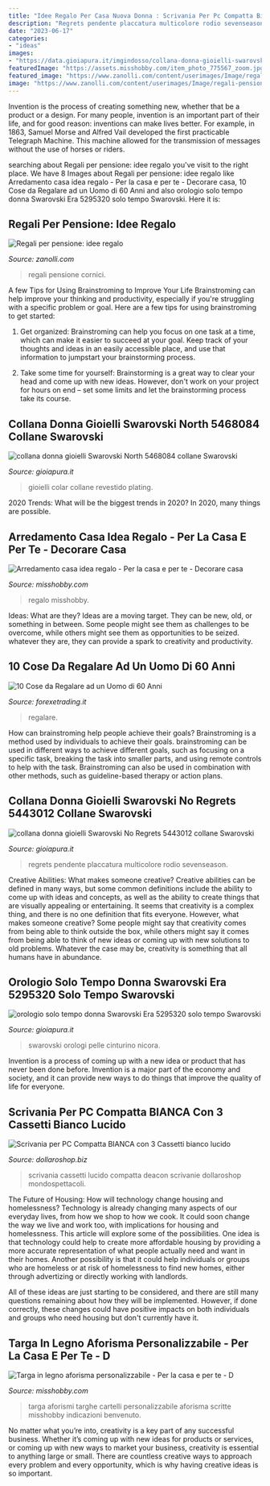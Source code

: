 ```yaml
---
title: "Idee Regalo Per Casa Nuova Donna : Scrivania Per Pc Compatta Bianca Con 3 Cassetti Bianco Lucido"
description: "Regrets pendente placcatura multicolore rodio sevenseason"
date: "2023-06-17"
categories:
- "ideas"
images:
- "https://data.gioiapura.it/imgindosso/collana-donna-gioielli-swarovski-north-5468084_59746.jpg"
featuredImage: "https://assets.misshobby.com/item_photo_775567_zoom.jpg"
featured_image: "https://www.zanolli.com/content/userimages/Image/regali-pensione-cornice-digitale.jpg"
image: "https://www.zanolli.com/content/userimages/Image/regali-pensione-cornice-digitale.jpg"
---
```



Invention is the process of creating something new, whether that be a product or a design. For many people, invention is an important part of their life, and for good reason: inventions can make lives better. For example, in 1863, Samuel Morse and Alfred Vail developed the first practicable Telegraph Machine. This machine allowed for the transmission of messages without the use of horses or riders.

	

		
searching about Regali per pensione: idee regalo you've visit to the right place. We have 8 Images about Regali per pensione: idee regalo like Arredamento casa idea regalo - Per la casa e per te - Decorare casa, 10 Cose da Regalare ad un Uomo di 60 Anni and also orologio solo tempo donna Swarovski Era 5295320 solo tempo Swarovski. Here it is:
		
    
## Regali Per Pensione: Idee Regalo

<img loading=lazy src="https://www.zanolli.com/content/userimages/Image/regali-pensione-cornice-digitale.jpg" onerror="this.onerror=null;this.src='https://tse3.mm.bing.net/th?id=OIP.1qpjA-xlFXNPIRM1jQN65wHaE9&amp;pid=15.1';" alt="Regali per pensione: idee regalo">

_Source: zanolli.com_

>regali pensione cornici. 

	

A few Tips for Using Brainstroming to Improve Your Life
Brainstroming can help improve your thinking and productivity, especially if you're struggling with a specific problem or goal. Here are a few tips for using brainstroming to get started: 
1. Get organized: Brainstroming can help you focus on one task at a time, which can make it easier to succeed at your goal. Keep track of your thoughts and ideas in an easily accessible place, and use that information to jumpstart your brainstorming process. 

2. Take some time for yourself: Brainstorming is a great way to clear your head and come up with new ideas. However, don't work on your project for hours on end – set some limits and let the brainstorming process take its course. 


    
## Collana Donna Gioielli Swarovski North 5468084 Collane Swarovski

<img loading=lazy src="https://data.gioiapura.it/imgindosso/collana-donna-gioielli-swarovski-north-5468084_59746.jpg" onerror="this.onerror=null;this.src='https://tse2.mm.bing.net/th?id=OIP.1BUeiYzV6PqfyHGsyc3NSQHaHa&amp;pid=15.1';" alt="collana donna gioielli Swarovski North 5468084 collane Swarovski">

_Source: gioiapura.it_

>gioielli colar collane revestido plating. 

	

2020 Trends: What will be the biggest trends in 2020?
In 2020, many things are possible.

    
## Arredamento Casa Idea Regalo - Per La Casa E Per Te - Decorare Casa

<img loading=lazy src="https://assets.misshobby.com/item_photo_1204538_zoom.jpg" onerror="this.onerror=null;this.src='https://tse4.mm.bing.net/th?id=OIP.ub3ZZhl3boUV0ECW7wLgkQHaMA&amp;pid=15.1';" alt="Arredamento casa idea regalo - Per la casa e per te - Decorare casa">

_Source: misshobby.com_

>regalo misshobby. 

	

Ideas: What are they?
Ideas are a moving target. They can be new, old, or something in between. Some people might see them as challenges to be overcome, while others might see them as opportunities to be seized. whatever they are, they can provide a spark to creativity and productivity.

    
## 10 Cose Da Regalare Ad Un Uomo Di 60 Anni

<img loading=lazy src="http://www.forexetrading.it/wordpress/wp-content/uploads/2017/06/15-cose-da-Regalare-ad-un-Uomo-di-60-Anni-e1498213092498.jpg" onerror="this.onerror=null;this.src='https://tse1.mm.bing.net/th?id=OIP.Bs1zqaSh8P8GreZY4UiV8gHaHa&amp;pid=15.1';" alt="10 Cose da Regalare ad un Uomo di 60 Anni">

_Source: forexetrading.it_

>regalare. 

	

How can brainstroming help people achieve their goals?
Brainstroming is a method used by individuals to achieve their goals. brainstroming can be used in different ways to achieve different goals, such as focusing on a specific task, breaking the task into smaller parts, and using remote controls to help with the task. Brainstroming can also be used in combination with other methods, such as guideline-based therapy or action plans.

    
## Collana Donna Gioielli Swarovski No Regrets 5443012 Collane Swarovski

<img loading=lazy src="https://data.gioiapura.it/imgindosso/collana-donna-gioielli-swarovski-no-regrets-5443012_59520_zoom.jpg" onerror="this.onerror=null;this.src='https://tse1.mm.bing.net/th?id=OIP.lpIA8rvzb7K63JCJxE3tJgHaHa&amp;pid=15.1';" alt="collana donna gioielli Swarovski No Regrets 5443012 collane Swarovski">

_Source: gioiapura.it_

>regrets pendente placcatura multicolore rodio sevenseason. 

	

Creative Abilities: What makes someone creative?
Creative abilities can be defined in many ways, but some common definitions include the ability to come up with ideas and concepts, as well as the ability to create things that are visually appealing or entertaining. It seems that creativity is a complex thing, and there is no one definition that fits everyone. However, what makes someone creative? Some people might say that creativity comes from being able to think outside the box, while others might say it comes from being able to think of new ideas or coming up with new solutions to old problems. Whatever the case may be, creativity is something that all humans have in abundance.

    
## Orologio Solo Tempo Donna Swarovski Era 5295320 Solo Tempo Swarovski

<img loading=lazy src="https://data.gioiapura.it/imgprodotto/orologio-solo-tempo-donna-swarovski-era-5295320_222436_zoom.jpg" onerror="this.onerror=null;this.src='https://tse3.mm.bing.net/th?id=OIP.r8mpUNZS312WJAK8V3X8_wHaHa&amp;pid=15.1';" alt="orologio solo tempo donna Swarovski Era 5295320 solo tempo Swarovski">

_Source: gioiapura.it_

>swarovski orologi pelle cinturino nicora. 

	

Invention is a process of coming up with a new idea or product that has never been done before. Invention is a major part of the economy and society, and it can provide new ways to do things that improve the quality of life for everyone.

    
## Scrivania Per PC Compatta BIANCA Con 3 Cassetti Bianco Lucido

<img loading=lazy src="https://www.dollaroshop.biz/public/zoom_43997154_scrivabianca1.jpg" onerror="this.onerror=null;this.src='https://tse3.mm.bing.net/th?id=OIP.3sMzvr0PJ_hLd9oADWDlBgHaHa&amp;pid=15.1';" alt="Scrivania per PC Compatta BIANCA con 3 Cassetti bianco lucido">

_Source: dollaroshop.biz_

>scrivania cassetti lucido compatta deacon scrivanie dollaroshop mondospettacoli. 

	

The Future of Housing: How will technology change housing and homelessness?
Technology is already changing many aspects of our everyday lives, from how we shop to how we cook. It could soon change the way we live and work too, with implications for housing and homelessness. This article will explore some of the possibilities. 
One idea is that technology could help to create more affordable housing by providing a more accurate representation of what people actually need and want in their homes. Another possibility is that it could help individuals or groups who are homeless or at risk of homelessness to find new homes, either through advertizing or directly working with landlords. 

All of these ideas are just starting to be considered, and there are still many questions remaining about how they will be implemented. However, if done correctly, these changes could have positive impacts on both individuals and groups who need housing but don't currently have it.

    
## Targa In Legno Aforisma Personalizzabile - Per La Casa E Per Te - D

<img loading=lazy src="https://assets.misshobby.com/item_photo_775567_zoom.jpg" onerror="this.onerror=null;this.src='https://tse3.mm.bing.net/th?id=OIP.IHpYAEyMccCz-4E_j7BbagHaKF&amp;pid=15.1';" alt="Targa in legno aforisma personalizzabile - Per la casa e per te - D">

_Source: misshobby.com_

>targa aforismi targhe cartelli personalizzabile aforisma scritte misshobby indicazioni benvenuto. 

	

No matter what you’re into, creativity is a key part of any successful business. Whether it’s coming up with new ideas for products or services, or coming up with new ways to market your business, creativity is essential to anything large or small. There are countless creative ways to approach every problem and every opportunity, which is why having creative ideas is so important.

